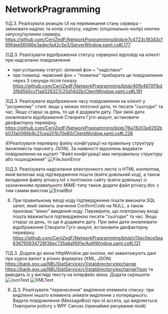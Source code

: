 # NetworkPragramming
1)Д.З. Реалізувати реакцію UI на перемикання стану сервера -
змінювати надпис та колір статусу, надпис (опціонально-колір)
кнопки запуску/зупинки серверу.
https://github.com/CeriiZedF/NetworkPragramming/blob/e7c4723c18343cf69fdee56066e3adecfa42c5e3/ServerWindow.xaml.cs#L177

2)Д.З. Реалізувати відображення статусу серверної відповіді
на клієнті при надсиланні повідомлення
- при успішному статусі: зелений фон + "надіслано"
- при помилці: червоний фон + "помилка"
 прибирати це повідомлення через 3 секунди після показу
https://github.com/CeriiZedF/NetworkPragramming/blob/40fb4670f1bd3f645b5ccf1ad326327c25d14d2b/ClientWindow.xaml.cs#L191

3)Д.З. Реалізувати відображення часу повідомлення на клієнті
у "розумному" стилі: якщо у межах поточної дати, то 
писати "сьогодні" та час. Якщо старші за день,
то ще й додавати дату. При зміні дати оновлювати відображення
Створити Гугл-акаунт, встановити двофакторну перевірку.
https://github.com/CeriiZedF/NetworkPragramming/blob/76a78203a9292bb031a0066b9c21cea201b70e80/ClientWindow.xaml.cs#L226

4)Реалізувати перевірку файлу конфігурації на правильну структуру (можливість парсингу JSON).
За наявності відхилень видавати повідомлення на кшталт "Файл конфігурації має неправильну
структуру або пошкоджений"
![FileJsonError](https://github.com/CeriiZedF/NetworkPragramming/assets/60105990/ba92bcf7-2ce2-4e6c-a312-73b07b5acb7a)

5)Д.З. Реалізувати надсилання електронного листа із 
HTML контентом, який включає код підтвердження пошти
(взяти довільний код), а також вкладення файлу
privacy.txt з політикою сайту (взяти довільну)
із зазначенням правильного MIME-типу
також додати файл privacy.doc з тим самим вмістом
![EmailBot](https://github.com/CeriiZedF/NetworkPragramming/assets/60105990/812f92d6-ad97-49f6-99cf-9ddc169b475a)

6) При правильному вводі коду підтвердження пошти
виконати SQL запит, який змінить значення ConfirmCode
на NULL, а також приховає "вікно" введення коду.
Перевірити, що повторному вході пошта вважається
підтвердженою
писати "сьогодні" та час. Якщо старші за день,
то ще й додавати дату. При зміні дати оновлювати відображення
Створити Гугл-акаунт, встановити двофакторну перевірку.
https://github.com/CeriiZedF/NetworkPragramming/blob/c13ec0ece5ea636795934729f36ec735a6af691e/AuthWindow.xaml.cs#L121

7)Д.З. Додати до вікна HttpWindow дві кнопки, які
 завантажують дані про курси валют в різних форматах (XML, JSON)
 https://bank.gov.ua/NBUStatService/v1/statdirectory/exchange
 https://bank.gov.ua/NBUStatService/v1/statdirectory/exchange?json
 та виводять їх у вигляді тексту на інтерфейс вікна.
 Додати скріншоти
![JsonText](https://github.com/CeriiZedF/NetworkPragramming/assets/60105990/30b6f11f-eaa1-49d3-af56-31a62df14d8e)
![XMLText](https://github.com/CeriiZedF/NetworkPragramming/assets/60105990/4a63a569-3617-45fd-9c92-dbc9185fc9ba)


8) Д.З. Реалізувати "перенесення" виділення елемента списку:
при виділенні іншого елемента знімати виділення з попереднього.
Видати повідомлення (MessageBox) про id ассета, що виділяється.
Повторити роботу з WPF Canvas (принаймні рисування ліній)



 
